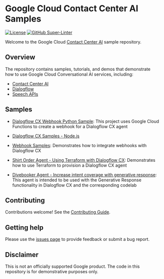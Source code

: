 <!--
Copyright 2022 Google LLC

Licensed under the Apache License, Version 2.0 (the "License");
you may not use this file except in compliance with the License.
You may obtain a copy of the License at

     http://www.apache.org/licenses/LICENSE-2.0

Unless required by applicable law or agreed to in writing, software
distributed under the License is distributed on an "AS IS" BASIS,
WITHOUT WARRANTIES OR CONDITIONS OF ANY KIND, either express or implied.
See the License for the specific language governing permissions and
limitations under the License.
-->

# Google Cloud Contact Center AI Samples

[![License](https://img.shields.io/badge/License-Apache%202.0-blue.svg)](LICENSE)
[![GitHub Super-Linter](https://github.com/GoogleCloudPlatform/contact-center-ai-samples/workflows/Lint%20Code%20Base/badge.svg)](https://github.com/marketplace/actions/super-linter)

Welcome to the Google Cloud
[Contact Center AI](https://cloud.google.com/solutions/contact-center) sample
repository.

## Overview

The repository contains samples, tutorials, and demos that demonstrate how to
use Google Cloud Conversational AI services, including:

* [Contact Center AI](https://cloud.google.com/solutions/contact-center)
* [Dialogflow](https://cloud.google.com/dialogflow)
* [Speech APIs](https://cloud.google.com/speech-to-text)

## Samples

*
  [Dialogflow CX Webhook Python Sample](https://github.com/GoogleCloudPlatform/contact-center-ai-samples/tree/main/dialogflow-cx):
  This project uses Google Cloud Functions to create a webhook for a Dialogflow
  CX agent

*
  [Dialogflow CX Samples - Node.js](https://github.com/GoogleCloudPlatform/contact-center-ai-samples/tree/main/dialogflow-cx-nodejs)

*
  [Webhook Samples](https://github.com/GoogleCloudPlatform/contact-center-ai-samples/tree/main/dialogflow-cx-nodejs/dialogflow-cx-webhook-nodejs):
  Demonstrates how to integrate webhooks with Dialogflow CX

*
  [Shirt Order Agent - Using Terraform with Dialogflow CX](https://github.com/GoogleCloudPlatform/contact-center-ai-samples/tree/main/dialogflow-cx/shirt-order-agent):
  Demonstrates how to use Terraform to provision a Dialogflow CX agent

*
  [Divebooker Agent - Increase intent coverage with generative response](https://github.com/GoogleCloudPlatform/contact-center-ai-samples/tree/main/divebooker-agent):
  This agent is intended to be used with the Generative Response functionality
  in Dialogflow CX and the corresponding codelab

## Contributing

Contributions welcome! See the [Contributing Guide](https://github.com/GoogleCloudPlatform/contact-center-ai-samples/blob/main/CONTRIBUTING.md).

## Getting help

Please use the
[issues page](https://github.com/GoogleCloudPlatform/contact-center-ai-samples/issues)
to provide feedback or submit a bug report.

## Disclaimer

This is not an officially supported Google product. The code in this repository
is for demonstrative purposes only.
